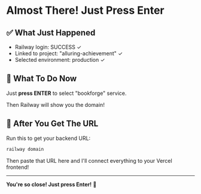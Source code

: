# Almost There! Just Press Enter

## ✅ What Just Happened
- Railway login: SUCCESS ✓
- Linked to project: "alluring-achievement" ✓
- Selected environment: production ✓

## 🎯 What To Do Now

Just **press ENTER** to select "bookforge" service.

Then Railway will show you the domain!

## 🔗 After You Get The URL

Run this to get your backend URL:
```bash
railway domain
```

Then paste that URL here and I'll connect everything to your Vercel frontend!

---

**You're so close! Just press Enter!** 🚀

